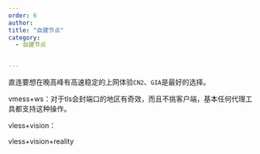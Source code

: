```yaml
---
order: 6
author: 
title: "自建节点"
category:
  - 自建节点


---
```


直连要想在晚高峰有高速稳定的上网体验`CN2`、`GIA`是最好的选择。



vmess+ws：对于tls会封端口的地区有奇效，而且不挑客户端，基本任何代理工具都支持这种操作。

vless+vision：

vless+vision+reality

